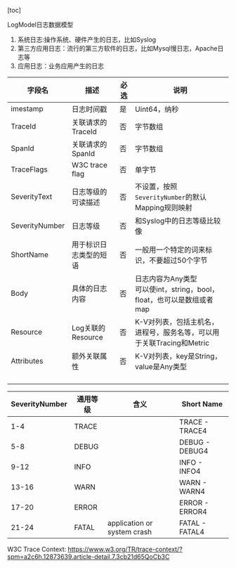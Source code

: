 [toc]



LogModel日志数据模型

1. 系统日志:操作系统、硬件产生的日志，比如Syslog
2. 第三方应用日志：流行的第三方软件的日志，比如Mysql慢日志，Apache日志等
3. 应用日志：业务应用产生的日志



| 字段名         | 描述                   | 必选 | 说明                                                         |
| -------------- | ---------------------- | ---- | ------------------------------------------------------------ |
| imestamp       | 日志时间戳             | 是   | Uint64，纳秒                                                 |
| TraceId        | 关联请求的TraceId      | 否   | 字节数组                                                     |
| SpanId         | 关联请求的SpanId       | 否   | 字节数组                                                     |
| TraceFlags     | W3C trace flag         | 否   | 单字节                                                       |
| SeverityText   | 日志等级的可读描述     | 否   | 不设置，按照`SeverityNumber`的默认Mapping规则映射            |
| SeverityNumber | 日志等级               | 否   | 和Syslog中的日志等级比较像                                   |
| ShortName      | 用于标识日志类型的短语 | 否   | 一般用一个特定的词来标识，不要超过50个字节                   |
| Body           | 具体的日志内容         | 否   | 日志内容为Any类型<br>可以使int，string，bool，float，也可以是数组或者map |
| Resource       | Log关联的Resource      | 否   | K-V对列表，包括主机名，进程号，服务名等，可以用于关联Tracing和Metric |
| Attributes     | 额外关联属性           | 否   | K-V对列表，key是String，value是Any类型                       |
|                |                        |      |                                                              |
|                |                        |      |                                                              |
|                |                        |      |                                                              |
|                |                        |      |                                                              |



| SeverityNumber | 通用等级 | 含义                        | Short  Name    |
| -------------- | -------- | --------------------------- | -------------- |
| 1-4            | TRACE    |                             | TRACE - TRACE4 |
| 5-8            | DEBUG    |                             | DEBUG - DEBUG4 |
| 9-12           | INFO     |                             | INFO - INFO4   |
| 13-16          | WARN     |                             | WARN - WARN4   |
| 17-20          | ERROR    |                             | ERROR - ERROR4 |
| 21-24          | FATAL    | application or system crash | FATAL - FATAL4 |



W3C Trace Context: https://www.w3.org/TR/trace-context/?spm=a2c6h.12873639.article-detail.7.3cb21d65QoCb3C

